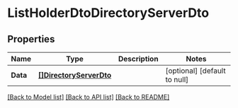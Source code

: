 # ListHolderDtoDirectoryServerDto

## Properties
Name | Type | Description | Notes
------------ | ------------- | ------------- | -------------
**Data** | [**[]DirectoryServerDto**](DirectoryServerDto.md) |  | [optional] [default to null]

[[Back to Model list]](../README.md#documentation-for-models) [[Back to API list]](../README.md#documentation-for-api-endpoints) [[Back to README]](../README.md)


